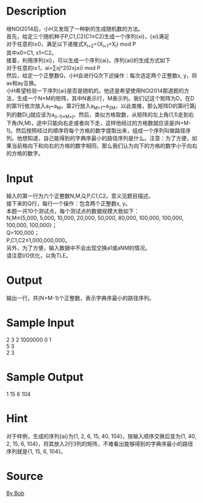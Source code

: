 
# Description

<div class="content"><p>继NOI2014后，小H又发现了一种新的生成随机数的方法。<br/>
首先，给定三个随机种子P,C1,C2(C1≤C2)生成一个序列{xi}，{xi}满足<br/>
对于任意的i≥0，满足以下递推式X<sub>i+2</sub>=(X<sub>i+1</sub>+X<sub>i</sub>) mod P<br/>
其中x0=C1, x1=C2。<br/>
接着，利用序列{xi}，可以生成一个序列{ai}。序列{ai}的生成方式如下<br/>
对于任意的i≥1，ai=∑xj^2(0≤j≤i) mod P<br/>
然后，给定一个正整数Q，小H会进行Q次下述操作：每次选定两个正整数x, y，将ax和ay互换。<br/>
小H希望检验一下序列{ai}是否是随机的。他还是希望使用NOI2014那道题的方法，生成一个N×M的矩阵，其中N表示行，M表示列。我们记这个矩阵为D，在D的第1行依次放入a<sub>1</sub>~a<sub>M</sub>，第2行放入a<sub>M+1</sub>~a<sub>2M</sub>，以此类推，那么矩阵D的第i行第j列的数Di,j就应该为a<sub>(i-1)*M+j</sub>。然后，类似方格取数，从矩阵的左上角(1,1)走到右下角(N,M)，途中只能向右走或者向下走，这样他经过的方格数就应该是(N+M-1)。然后按照经过的顺序将每个方格的数字提取出来，组成一个序列叫做路径序列。他想知道，自己能得到的字典序最小的路径序列是什么。注意：为了方便，如果当前格向下和向右的方格的数字相同，那么我们认为向下的方格的数字小于向右的方格的数字。</p></div>

# Input

<div class="content"><div>输入的第一行为六个正整数N,M,Q,P,C1,C2。意义见题目描述。</div>
<div>接下来的Q行，每行一个操作：包含两个正整数x, y。</div>
<div>本题一共10个测试点，每个测试点的数据规模大致如下：</div>
<div>N,M≤{5,000, 5,000, 10,000, 20,000, 50,000, 80,000, 100,000, 100,000, 100,000, 100,000}；</div>
<div>Q=100,000；</div>
<div>P,C1,C2≤1,000,000,000。</div>
<div>另外，为了方便，输入数据中不会出现交换a1或aNM的情况。</div>
<div>请注意I/O优化，以免TLE。</div></div>

# Output

<div class="content"><p>输出一行，共(N+M-1)个正整数，表示字典序最小的路径序列。</p></div>

# Sample Input

<div class="content"><span class="sampledata">2 3 2 1000000 0 1<br/>
5 3<br/>
2 3</span></div>

# Sample Output

<div class="content"><span class="sampledata">1 15 6 104</span></div>

# Hint

<div class="content"><p></p><p>对于样例，生成的序列{ai}为{1, 2, 6, 15, 40, 104}，按输入顺序交换后变为{1, 40, 2, 15, 6, 104}，将其放入2行3列的矩阵，不难看出能够得到的字典序最小的路径序列就是{1, 15, 6, 104}。</p><p></p></div>

# Source

<div class="content"><p><a href="problemset.php?search=By Bob">By Bob</a></p></div>

